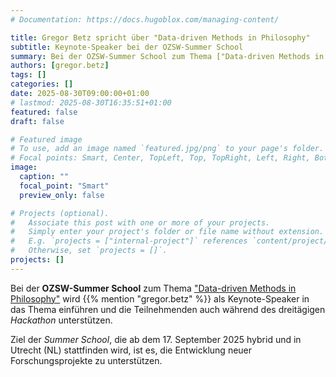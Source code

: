 ```yaml
---
# Documentation: https://docs.hugoblox.com/managing-content/

title: Gregor Betz spricht über "Data-driven Methods in Philosophy"
subtitle: Keynote-Speaker bei der OZSW-Summer School
summary: Bei der OZSW-Summer School zum Thema ["Data-driven Methods in Philosophy"](https://www.dgphil.de/aktuelles/alle-events/details/events/ozsw-summer-school-data-driven-methods-in-philosophy) gibt Gregor Betz die Keynotes. Mit der Veranstaltung in Utrecht soll die Entwicklung neuer Forschungsprojekte unterstützt werden.
authors: [gregor.betz]
tags: []
categories: []
date: 2025-08-30T09:00:00+01:00
# lastmod: 2025-08-30T16:35:51+01:00
featured: false
draft: false

# Featured image
# To use, add an image named `featured.jpg/png` to your page's folder.
# Focal points: Smart, Center, TopLeft, Top, TopRight, Left, Right, BottomLeft, Bottom, BottomRight.
image:
  caption: ""
  focal_point: "Smart"
  preview_only: false

# Projects (optional).
#   Associate this post with one or more of your projects.
#   Simply enter your project's folder or file name without extension.
#   E.g. `projects = ["internal-project"]` references `content/project/deep-learning/index.md`.
#   Otherwise, set `projects = []`.
projects: []
---
```


Bei der **OZSW-Summer School** zum Thema ["Data-driven Methods in Philosophy"](https://www.dgphil.de/aktuelles/alle-events/details/events/ozsw-summer-school-data-driven-methods-in-philosophy) wird {{% mention "gregor.betz" %}} als Keynote-Speaker in das Thema einführen und die Teilnehmenden auch während des dreitägigen *Hackathon* unterstützen.

<!--more-->

Ziel der *Summer School*, die ab dem 17. September 2025 hybrid und in Utrecht (NL) stattfinden wird, ist es, die Entwicklung neuer Forschungsprojekte zu unterstützen.




